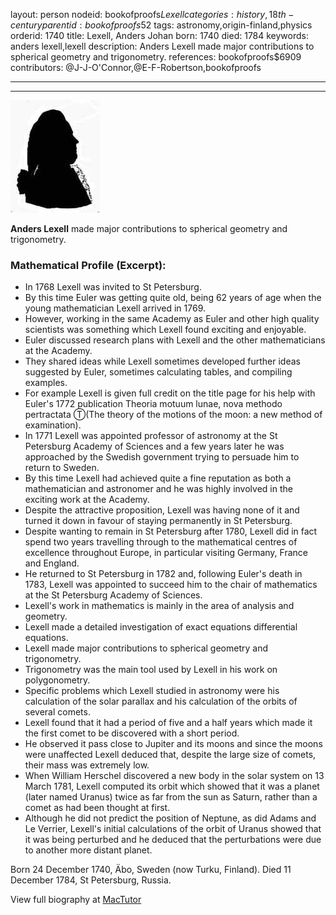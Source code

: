 layout: person
nodeid: bookofproofs$Lexell
categories: history,18th-century
parentid: bookofproofs$52
tags: astronomy,origin-finland,physics
orderid: 1740
title: Lexell, Anders Johan
born: 1740
died: 1784
keywords: anders lexell,lexell
description: Anders Lexell made major contributions to spherical geometry and trigonometry.
references: bookofproofs$6909
contributors: @J-J-O'Connor,@E-F-Robertson,bookofproofs

---



---

![Lexell.jpg](https://github.com/bookofproofs/bookofproofs.github.io/blob/main/_sources/_assets/images/portraits/Lexell.jpg?raw=true)

**Anders Lexell** made major contributions to spherical geometry and trigonometry.

### Mathematical Profile (Excerpt):
* In 1768 Lexell was invited to St Petersburg.
* By this time Euler was getting quite old, being 62 years of age when the young mathematician Lexell arrived in 1769.
* However, working in the same Academy as Euler and other high quality scientists was something which Lexell found exciting and enjoyable.
* Euler discussed research plans with Lexell and the other mathematicians at the Academy.
* They shared ideas while Lexell sometimes developed further ideas suggested by Euler, sometimes calculating tables, and compiling examples.
* For example Lexell is given full credit on the title page for his help with Euler's 1772 publication Theoria motuum lunae, nova methodo pertractata Ⓣ(The theory of the motions of the moon: a new method of examination).
* In 1771 Lexell was appointed professor of astronomy at the St Petersburg Academy of Sciences and a few years later he was approached by the Swedish government trying to persuade him to return to Sweden.
* By this time Lexell had achieved quite a fine reputation as both a mathematician and astronomer and he was highly involved in the exciting work at the Academy.
* Despite the attractive proposition, Lexell was having none of it and turned it down in favour of staying permanently in St Petersburg.
* Despite wanting to remain in St Petersburg after 1780, Lexell did in fact spend two years travelling through to the mathematical centres of excellence throughout Europe, in particular visiting Germany, France and England.
* He returned to St Petersburg in 1782 and, following Euler's death in 1783, Lexell was appointed to succeed him to the chair of mathematics at the St Petersburg Academy of Sciences.
* Lexell's work in mathematics is mainly in the area of analysis and geometry.
* Lexell made a detailed investigation of exact equations differential equations.
* Lexell made major contributions to spherical geometry and trigonometry.
* Trigonometry was the main tool used by Lexell in his work on polygonometry.
* Specific problems which Lexell studied in astronomy were his calculation of the solar parallax and his calculation of the orbits of several comets.
* Lexell found that it had a period of five and a half years which made it the first comet to be discovered with a short period.
* He observed it pass close to Jupiter and its moons and since the moons were unaffected Lexell deduced that, despite the large size of comets, their mass was extremely low.
* When William Herschel discovered a new body in the solar system on 13 March 1781, Lexell computed its orbit which showed that it was a planet (later named Uranus) twice as far from the sun as Saturn, rather than a comet as had been thought at first.
* Although he did not predict the position of Neptune, as did Adams and Le Verrier, Lexell's initial calculations of the orbit of Uranus showed that it was being perturbed and he deduced that the perturbations were due to another more distant planet.

Born 24 December 1740, Äbo, Sweden (now Turku, Finland). Died 11 December 1784, St Petersburg, Russia.

View full biography at [MacTutor](https://mathshistory.st-andrews.ac.uk/Biographies/Lexell/)
